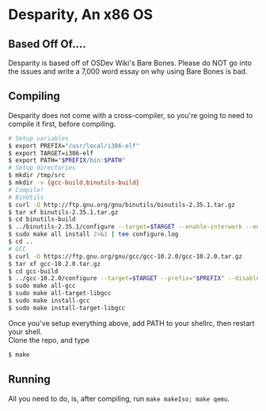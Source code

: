 # Desparity, An x86 OS

## Based Off Of....
Desparity is based off of OSDev Wiki's Bare Bones. Please do NOT go into the issues and write a 7,000 word essay on why using Bare Bones is bad.

## Compiling

Desparity does not come with a cross-compiler, so you're going to need to compile it first, before compiling.
```sh
# Setup variables
$ export PREFIX="/usr/local/i386-elf"
$ export TARGET=i386-elf
$ export PATH="$PREFIX/bin:$PATH"
# Setup directories
$ mkdir /tmp/src
$ mkdir -v {gcc-build,binutils-build}
# Compile!
# BinUtils
$ curl -O http://ftp.gnu.org/gnu/binutils/binutils-2.35.1.tar.gz
$ tar xf binutils-2.35.1.tar.gz
$ cd binutils-build
$ ../binutils-2.35.1/configure --target=$TARGET --enable-interwork --enable-multilib --disable-nls --disable-werror --prefix=$PREFIX 2>&1 | tee configure.log
$ sudo make all install 2>&1 | tee configure.log
$ cd ..
# GCC
$ curl -O https://ftp.gnu.org/gnu/gcc/gcc-10.2.0/gcc-10.2.0.tar.gz
$ tar xf gcc-10.2.0.tar.gz
$ cd gcc-build
$ ../gcc-10.2.0/configure --target=$TARGET --prefix="$PREFIX" --disable-nls --disable-libssp --enable-languages=c++ --without-headers
$ sudo make all-gcc
$ sudo make all-target-libgcc
$ sudo make install-gcc
$ sudo make install-target-libgcc
```

Once you've setup everything above, add PATH to your shellrc, then restart your shell.\
Clone the repo, and type
```sh
$ make
```

## Running

All you need to do, is, after compiling, run `make makeIso; make qemu`.
